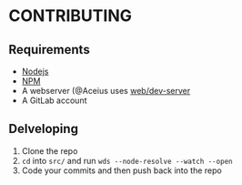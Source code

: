 # CONTRIBUTING

## Requirements
 - [Nodejs](https://nodejs.dev)
 - [NPM](https://npmjs.com)
 - A webserver (@Aceius uses [web/dev-server](https://github.com/modernweb-dev/web)
 - A GitLab account

## Delveloping
 1. Clone the repo
 2. `cd` into `src/` and run `wds --node-resolve --watch --open` 
 3. Code your commits and then push back into the repo
